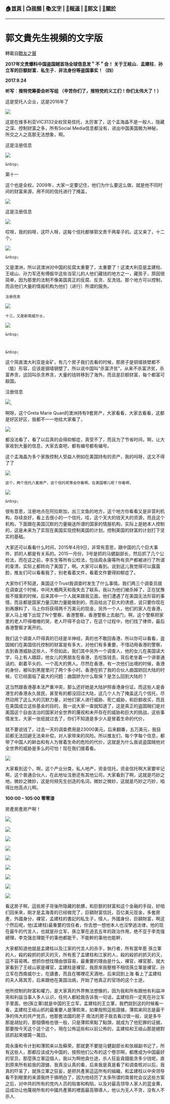###  [:house:首頁](https://github.com/ourhimalayas/home) | [:tv:視頻](https://github.com/ourhimalayas/videos) | [:books:文字](https://github.com/ourhimalayas/txt) | [:newspaper:報道](https://github.com/ourhimalayas/news) | [:eagle:郭文](https://github.com/ourhimalayas/guomedia) | [:pray:關於](https://github.com/ourhimalayas/home/tree/master/about)
---
# 郭文貴先生視頻的文字版
轉載自[戰友之聲](http://littleantvoice.blogspot.com)

**2017年文贵爆料中国盗国贼首场全球信息发＂不＂会！ 关于王岐山．孟建柱．孙立军的巨额财富．私生子．非法身份等盗国事实！（四）**

**2017.9.24**

**听写**：**推特党筹委会听写组 （辛苦你们了，推特党的义工们！你们太伟大了！）**





这是受托人企业，这是2016年了

[![](https://3.bp.blogspot.com/-CwBymUhWX8c/Wch-F7OIxBI/AAAAAAAAAmk/y4_dGWLr910KRQvNy4bnkxmRhjRmj1lKACLcBGAs/s400/21.png)](https://3.bp.blogspot.com/-CwBymUhWX8c/Wch-F7OIxBI/AAAAAAAAAmk/y4_dGWLr910KRQvNy4bnkxmRhjRmj1lKACLcBGAs/s1600/21.png)



这是在维多利亚VIC3132全权贸易信托，太厉害了，这个孟海晶不是一般人，隐藏之深、控制财富之多，所有Social Media信息都没有，进出中国美国极为神秘，所交之人之高那无法想象，啊。



这是注册信息



[![](https://4.bp.blogspot.com/-nlErVa6JwXk/Wch-TZ9HdyI/AAAAAAAAAmo/8ognjeePo90goSky4bnx6Klqvj8TFFCbwCLcBGAs/s400/22.png)](https://4.bp.blogspot.com/-nlErVa6JwXk/Wch-TZ9HdyI/AAAAAAAAAmo/8ognjeePo90goSky4bnx6Klqvj8TFFCbwCLcBGAs/s1600/22.png)


    &nbsp;








第十一

这个也是全权，2009年，大家一定要记住，他们为什么要这么做，就是他不同时间的财富来源，用不同的信托进行了掩盖，

[![](https://4.bp.blogspot.com/-AUM3Yr2_rFk/Wch-dL-OcDI/AAAAAAAAAms/uI_d6e_Gn_MJI2DcKzYUlPb7LjZfLM7IgCLcBGAs/s400/23.png)](https://4.bp.blogspot.com/-AUM3Yr2_rFk/Wch-dL-OcDI/AAAAAAAAAms/uI_d6e_Gn_MJI2DcKzYUlPb7LjZfLM7IgCLcBGAs/s1600/23.png)







这是注册信息

[![](https://3.bp.blogspot.com/-ADPPcQy0_p4/Wch-k7NyNMI/AAAAAAAAAmw/5tzgN7Y7pOwR2ZvIcZlTLn7Bgyy-e-TbQCLcBGAs/s400/24.png)](https://3.bp.blogspot.com/-ADPPcQy0_p4/Wch-k7NyNMI/AAAAAAAAAmw/5tzgN7Y7pOwR2ZvIcZlTLn7Bgyy-e-TbQCLcBGAs/s1600/24.png)



哎呀，我的妈呀，这吓人呀，这每个信托都够郭文贵干两辈子的。这又来了，十二个，



[![](https://3.bp.blogspot.com/-2abfWsFmFN8/Wch-s00h4OI/AAAAAAAAAm0/CRA077L073QnAJfK812Sx3HYomMJWMf5QCLcBGAs/s400/25.png)](https://3.bp.blogspot.com/-2abfWsFmFN8/Wch-s00h4OI/AAAAAAAAAm0/CRA077L073QnAJfK812Sx3HYomMJWMf5QCLcBGAs/s1600/25.png)


    &nbsp;
    


又是澳洲，所以说澳洲对中国的反腐太重要了，太重要了！这澳大利亚是孟建柱、王岐山、孙力军还有傅振华这些当官儿的人他们藏钱的地方之一，藏孩子，原因很简单，因为那里的法制不像美国真正的反腐、反贪、反洗钱。那个地方可以控制，而且他们大量的情报机构为他们（进行）所谓的服务。






    注册信息


[![](https://2.bp.blogspot.com/-4i6Pjd4yhCY/Wch_C3GfrHI/AAAAAAAAAm4/eEHzc3M7HVsEGRsdLNKb179nhtFejI8lgCLcBGAs/s400/26.png)](https://2.bp.blogspot.com/-4i6Pjd4yhCY/Wch_C3GfrHI/AAAAAAAAAm4/eEHzc3M7HVsEGRsdLNKb179nhtFejI8lgCLcBGAs/s1600/26.png)










    十三，又是新南威尔士，




[![](https://3.bp.blogspot.com/-CPrZLKATpb4/Wch_LNvdEDI/AAAAAAAAAm8/63b5Ol4SxNc2tkKgahkMgeFgYogQQprpQCLcBGAs/s400/27.png)](https://3.bp.blogspot.com/-CPrZLKATpb4/Wch_LNvdEDI/AAAAAAAAAm8/63b5Ol4SxNc2tkKgahkMgeFgYogQQprpQCLcBGAs/s1600/27.png)


    &nbsp;



    &nbsp;
    


这个简直澳大利亚是金矿，有几个房子我们去看的时候，那房子是铜墙铁壁都不（能）形容，应该是钢墙钢壁了，所以说中国叫“杀富济贫”，从来不杀富济贫，杀富养贪，这回叫杀贪养贪，大量的钱转移到了海外，而且是巨额财富，每个都富可敌国。



注册信息

[![](https://1.bp.blogspot.com/-oKeZlNaiIKk/Wch_flj7iWI/AAAAAAAAAnA/d-d0lCoGo-8l8NPczxPEsKKfVY28VcX0gCLcBGAs/s400/28.png) ](https://1.bp.blogspot.com/-oKeZlNaiIKk/Wch_flj7iWI/AAAAAAAAAnA/d-d0lCoGo-8l8NPczxPEsKKfVY28VcX0gCLcBGAs/s1600/28.png)









啊呀，这个Greta Marie Quan的澳洲持有9套房产，大家看看，大家去看看，这都是好区好区，我都不一一地给大家看了，

[![](https://1.bp.blogspot.com/-jzARSrgj4JY/Wch_swwXoXI/AAAAAAAAAnE/IvfGQ1RexWAGzoMGvzTG6oUp6stfHsFCQCLcBGAs/s400/29.png)](https://1.bp.blogspot.com/-jzARSrgj4JY/Wch_swwXoXI/AAAAAAAAAnE/IvfGQ1RexWAGzoMGvzTG6oUp6stfHsFCQCLcBGAs/s1600/29.png)






















都没法看了，看了以后真的会得抑郁症，真受不了，而且为了节省时间，啊，让大家收到大量的信息，大家去查吧，都有编号都有编号。

这个孟海晶为多个家族控制人受益人例如在美国持有的资产，我的吗呀，这又不得了了



[![](https://1.bp.blogspot.com/-WbbQa2sxazM/Wch_3OOHYKI/AAAAAAAAAnI/P8tDx73KWOAENy4T2tRTHe78E36vz7JMgCLcBGAs/s400/30.png)](https://1.bp.blogspot.com/-WbbQa2sxazM/Wch_3OOHYKI/AAAAAAAAAnI/P8tDx73KWOAENy4T2tRTHe78E36vz7JMgCLcBGAs/s1600/30.png)










    这个，两个信托八套房产，这个信托呢等会你看啊，在美国哪儿呢？你看啊，


[![](https://3.bp.blogspot.com/-6HHT_zrEN4U/WciAA4M5XdI/AAAAAAAAAnM/Gy3Bz8DasPsyq2u-1dtyMNc4vvBalJYwACLcBGAs/s400/31.png)](https://3.bp.blogspot.com/-6HHT_zrEN4U/WciAA4M5XdI/AAAAAAAAAnM/Gy3Bz8DasPsyq2u-1dtyMNc4vvBalJYwACLcBGAs/s1600/31.png)


    &nbsp;














很有意思，注册地点在阿拉斯加，出三文鱼的地方，这个地方你看看又是非营利机构，存续良好，看上去很小的一个信托，哇，这个天大的钱天大的资源，而且这个机构，下面跟在美国沉默的力量输送所谓的国家的情报机构，实际上是她本人控制的，这是未来为了实现在美国实现控制美国的计划，控制美国的财富的计划打下坚实的基础。



大家还可以看看什么时间，2015年4月9日，非常有意思，跟中国的几个巨大事件、抓的人都是有关系的。2015一月份，3号是抓的马健副部长，然后抓了几个公检法，而在这之前，李东生等所有公检法，包括周永康等所有资产都被进行了所谓的查清，实际上都转向了美国了，啊。大家可以看到。说到这儿我觉得可以露露脸，推友们可以看看我了，别老看着文件，看着文件要得抑郁症了。



大家你们不知道，美国这个Trust我调查时发生了什么事情。我们两三个调查员就在调查这个时候，中间大概两天和我失去了联系，我以为他们被杀掉了，正在犹豫报不报案的时候，后来其中一个人就来跟我见面，他们遭遇了在美国无法形容的事情，而且都是国家力量沉默力量能做到的，而且给出了巨大的诱惑，说只要你现在别再爆料了，马上你将获得两千万美元的现金，另外一个人，他们的家人在香港，家人马上楼下出现了N个警察，香港警察，香港警察上去敲门，啊，这个警察把家里的老人吓得嗷嗷的哭，老人吓得不会动了，在这个过程中，他们找了律师，最后香港警察才离开的。



我们这个调查人吓得真的已经是半神经，真的也不敢回香港，所以你可以看看，盗国贼们在美国信托控制的财富是有多大，对他们有多重要，不惜动用香港的警察，去到香港威胁这些人，不但如此，我们其中另外一个调查人，他的女儿在美国读大学，马上有人跟踪，他女儿的男朋友在香港，去吃饭钱去，背后老坐着一个讲普通话的、剃着平头的、一个高大的男人。尽然在香港，有一次他们出境的时候，香港的身份，被叫到黑屋里问了两个多小时。香港在抓了我的合伙人曲国娇回大陆的时候，它已经面临了最大的问题：曲国娇为什么取保？是怎么回到大陆的？



这当然跟香港基本法严重冲突，那么还好她是大陆护照香港身份证。而这些人是香港生的香港永久居民，甚至有的都没回过大陆，这几个人为了掩盖这几个信托，尽然动用了这么大的沉默力量，对他们家人进行威胁、死亡威胁，和巨额收买，而且在美国成立这些基金的目的，我一说大家一查就知道了，这是真正的盗国贼们是对美国这个自由法治的国家对全世界的蔑视和未开存在的威胁和巨大的挑战，这些事情发生，大家一张纸就过去了，你们不知道是多少人是冒着生命的代价，



就不要说钱了，过去一天的调查费用是23000美元，后来翻番，五万美元，我目前都无法回避无法来补偿，对人家带来的风险。所以推友们，每个字每个信息，都带了中国人的鲜血和有人为冒着生命的危险的代价，这就是为什么我说盗国贼他对全世界的威胁是多么的可怕！现在我们接着看。



[![](https://1.bp.blogspot.com/-4EA7osmH2DA/WciAJUCJoXI/AAAAAAAAAnQ/mBtWQUJU66MxJVosetnpi_xgSeZH_yxzgCLcBGAs/s400/32.png)](https://1.bp.blogspot.com/-4EA7osmH2DA/WciAJUCJoXI/AAAAAAAAAnQ/mBtWQUJU66MxJVosetnpi_xgSeZH_yxzgCLcBGAs/s1600/32.png)







大家看到这个，啊，这个产业分类，私人地产，资金信托，资金信托啊大家要牢记啊，这个普通合伙人，在此地址注册还有其他公司，大家看到了啊，这就是巧妙之地，微妙之微妙，这是何频先生创造的名词，微妙之微妙，这就是巧妙之巧妙，咱得比他高点儿啊。









**100:00 – 105:00 零零漆**

房產房產房产啊！

[![](https://1.bp.blogspot.com/-koW9r59hdiw/WciAX5qV_yI/AAAAAAAAAnU/Pv9Re1qxnGAA1qjKC0S6APuOD5pCseRJQCLcBGAs/s400/33.png) ](https://1.bp.blogspot.com/-koW9r59hdiw/WciAX5qV_yI/AAAAAAAAAnU/Pv9Re1qxnGAA1qjKC0S6APuOD5pCseRJQCLcBGAs/s1600/33.png)



[![](https://2.bp.blogspot.com/-9sez4gH1u24/WciAeYTTxJI/AAAAAAAAAnY/vYf87rRnfUQyuHFQxyGnSiwH26DRjGaUgCEwYBhgL/s400/34.png)](https://2.bp.blogspot.com/-9sez4gH1u24/WciAeYTTxJI/AAAAAAAAAnY/vYf87rRnfUQyuHFQxyGnSiwH26DRjGaUgCEwYBhgL/s1600/34.png)

[![](https://1.bp.blogspot.com/-amWhCFx88vo/WciAg8rFz8I/AAAAAAAAAnc/ms7OW6RZ-2IeiTrU6TZzBrw3MKxwgLZagCEwYBhgL/s400/35.png)](https://1.bp.blogspot.com/-amWhCFx88vo/WciAg8rFz8I/AAAAAAAAAnc/ms7OW6RZ-2IeiTrU6TZzBrw3MKxwgLZagCEwYBhgL/s1600/35.png)



[![](https://3.bp.blogspot.com/-6EpdVjtdz2c/WciAihQ-xQI/AAAAAAAAAng/xzOEnYyVNVYhqcYF7i19qV3VpVmbDBCvACEwYBhgL/s400/36.png)](https://3.bp.blogspot.com/-6EpdVjtdz2c/WciAihQ-xQI/AAAAAAAAAng/xzOEnYyVNVYhqcYF7i19qV3VpVmbDBCvACEwYBhgL/s1600/36.png)



[![](https://1.bp.blogspot.com/-VGWDudtdtNs/WciAlEzoSKI/AAAAAAAAAnk/ZCPKpMW7zXwcGELLV-_j6IoN_cxeE8agQCEwYBhgL/s400/37.png)](https://1.bp.blogspot.com/-VGWDudtdtNs/WciAlEzoSKI/AAAAAAAAAnk/ZCPKpMW7zXwcGELLV-_j6IoN_cxeE8agQCEwYBhgL/s1600/37.png)



[![](https://1.bp.blogspot.com/-1pPLB1Ljm6Q/WciAm-la4PI/AAAAAAAAAno/679qOMltL1gJM2zhpFLYgOs_tz_VluAswCEwYBhgL/s400/38.png)](https://1.bp.blogspot.com/-1pPLB1Ljm6Q/WciAm-la4PI/AAAAAAAAAno/679qOMltL1gJM2zhpFLYgOs_tz_VluAswCEwYBhgL/s1600/38.png)



[![](https://1.bp.blogspot.com/-LdGDjNzk4tg/WciAothp5HI/AAAAAAAAAns/n77OLR8BED44qGJVao07PEQJSCrGpUVXQCEwYBhgL/s400/38.png)](https://1.bp.blogspot.com/-LdGDjNzk4tg/WciAothp5HI/AAAAAAAAAns/n77OLR8BED44qGJVao07PEQJSCrGpUVXQCEwYBhgL/s1600/38.png)



[![](https://1.bp.blogspot.com/--8UbHdVyZNE/WciAqF_KagI/AAAAAAAAAnw/zTNxK-I1db8ooGTln0dLHiW6GOv9jybEQCEwYBhgL/s400/39.png)](https://1.bp.blogspot.com/--8UbHdVyZNE/WciAqF_KagI/AAAAAAAAAnw/zTNxK-I1db8ooGTln0dLHiW6GOv9jybEQCEwYBhgL/s1600/39.png)



[![](https://3.bp.blogspot.com/-TdWdXzqETVA/WciAvenq3HI/AAAAAAAAAn0/Eyhi7-ITgDslMiuz5R7wztfJCidpfmfjACEwYBhgL/s400/40.png)](https://3.bp.blogspot.com/-TdWdXzqETVA/WciAvenq3HI/AAAAAAAAAn0/Eyhi7-ITgDslMiuz5R7wztfJCidpfmfjACEwYBhgL/s1600/40.png)









看这房子啊，這些房子背後所隐藏的骯髒，和巨额的财富和这个金融的手段，好咱们回来來，剛才是孟海青的已经做完了，巨額財富信託，百亿美元现金，多套房產，外國身分，裸官，孟建柱的書記的私生子，情人，外國身份，巨額財富，啊这个然后呢，他(孟建柱)最重要的信任者，你去想一想他本人也沒學過法律，他的现在最牛的代言人，也就是孙立军，孫立軍在過去五年的政治作用，绝不亚于李克强總理，李克强总理能干的事他都能干，不能幹的事他也能幹，



大家都知道他就是孟建柱以及江家的代言人的杀手，執行者，所有當年惹 孫立軍的人，殺的殺抓的抓灭的灭，所有惹了孟建柱和江家的人，殺的殺抓的抓灭的灭，這不容易嗎，想抓你想找理由很容易，最重要的理由是什么，裸官，裸官那，就大家看到了王岐山家是裸官，孟建柱是裸官，我原來我壓根不相信孫立軍是裸官，孙立军在西南威尔士，在讀書，而且在哪裡花天酒地，后来回到上海 看上了孟建柱的夫人蔣其芳，后来跟他在美国治病，开始了他真正的官场的这个士途，



他所控制的財富和權力，是大家真的外界無法想像的，因为我和所有跟他有利益冲突和利益当事人多人认识，任何人都給我告诉我一句话，孟建柱将一定死在孙立军手里面，他(孫立軍)就是中国的王立军，孟建柱的王立軍，我們說到这的时候看一看，孟建柱王岐山抓的最重要人是薄熙來，如果按照這些證據，薄熙来同志是最干净的伟大的共产党员，他那套法國的房子 南法的房子我去看过很一般，说是多牛那是胡扯的，那個價格也很一般，只是薄熙來點了點頭，就成为了他犯罪的证据，那要按今天这个这个这个，現在公佈這些和以前公佈的，孟建柱和王岐山那是絕對該抓起來槍斃一萬回，



周永康和令计划和薄熙来以及蘇荣，那就更不要提马健副部长和张越副书记了，所有这些人，那都应该成为中国的，按照他们公布的这个卷宗啊，都應成为中国最好的官员，那麼孫立軍這個人，我以为啊他貪仕途，杀人狂妄貪錢能贪多少钱呢，直到原來所有給我的證據，我真没认真的看，后来我是真是看了和调查核对以后，我真的吓呆了，就孫立軍之狂妄，是把共產黨這這所有的組織，和孟建柱以中央领导看不到眼里的来源我终于搞明白了，因为他经历了太多所谓的南普陀会议这些方案之后，对中共的所有的党内人员的陷害和构陷，以及对最高领导人家人的蓝金黄，這成功让他蔑視所有的中國共產黨的裡面最高領導人，他认为无人不贪，没有人不杀人.











<u></u><sub></sub><sup></sup><strike></strike>